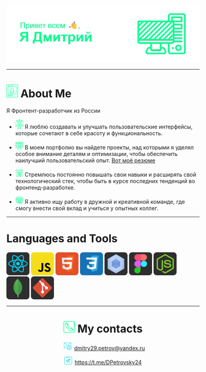 ![Header](Header_2.png)

<hr style="border: 0; height: 1px;">

# <img src="AboutMe.png" width="30px" > About Me
Я Фронтент-разработчик из России

* <img src="update.png" width="20px"> Я люблю создавать и улучшать пользовательские интерфейсы, которые сочетают в себе красоту и функциональность.

* <img src="portfolio.png" width="20px"> В моем портфолио вы найдете проекты, над которыми я уделял особое внимание деталям и оптимизации, чтобы обеспечить наилучший пользовательский опыт. [Вот моё резюме](https://hh.ru/resume/dfd3705fff0d0c0e2a0039ed1f4d764b41755a)

* <img src="upskils.png" width="20px"> Стремлюсь постоянно повышать свои навыки и расширять свой технологический стек, чтобы быть в курсе последних тенденций во фронтенд-разработке.

* <img src="search.png" width="20px"> Я активно ищу работу в дружной и креативной команде, где смогу внести свой вклад и учиться у опытных коллег.

---

# Languages and Tools

<img src="React.png" width="60px"> <img src="JS.png" width="60px"> <img src="HTML.png" width="60px"> <img src="CSS.png" width="60px"> <img src="Webpack.png" width="60px"> <img src="Figma.png" width="60px"> <img src="Node.png" width="60px"> <img src="MongoDB.png" width="60px"> <img src="Git.png" width="60px">

---
<h1 align="center"><img src="Contacts.png" width="30px"> My contacts</h1>

<p align="center">&ensp;<img src="Mail.png" width="20px">&ensp;<a href="mailto:dmitry29.petrov@yandex.ru">dmitry29.petrov@yandex.ru</a></p>

<p align="center"><img src="Telegram.png" width="20px">&ensp;<a href="mailto:https://t.me/DPetrovsky24">https://t.me/DPetrovsky24</a></p>